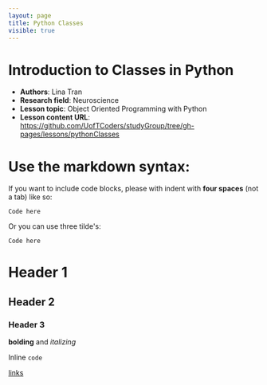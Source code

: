 ```yaml
---
layout: page
title: Python Classes
visible: true
---
```

<!-- change visible to true if you want it on the site -->

# Introduction to Classes in Python

 - **Authors**: Lina Tran
 - **Research field**: Neuroscience
 - **Lesson topic**: Object Oriented Programming with Python
 - **Lesson content URL**: <https://github.com/UofTCoders/studyGroup/tree/gh-pages/lessons/pythonClasses>


 
 
# Use the markdown syntax:

If you want to include code blocks, please with indent with **four
spaces** (not a tab) like so:

    Code here

Or you can use three tilde's:

~~~
Code here
~~~


# Header 1

## Header 2

### Header 3

**bolding** and *italizing*

Inline `code`

[links](url)
